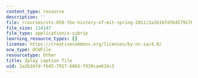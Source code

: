 ```yaml
---
content_type: resource
description: ''
file: /courses/sts-050-the-history-of-mit-spring-2011/2a2b16fdf645791760b5f939cae616c3_ZL0yOsnLDsQ.srt
file_size: 114147
file_type: application/x-subrip
learning_resource_types: []
license: https://creativecommons.org/licenses/by-nc-sa/4.0/
ocw_type: OCWFile
resourcetype: Other
title: 3play caption file
uid: 2a2b16fd-f645-7917-60b5-f939cae616c3
---
```


